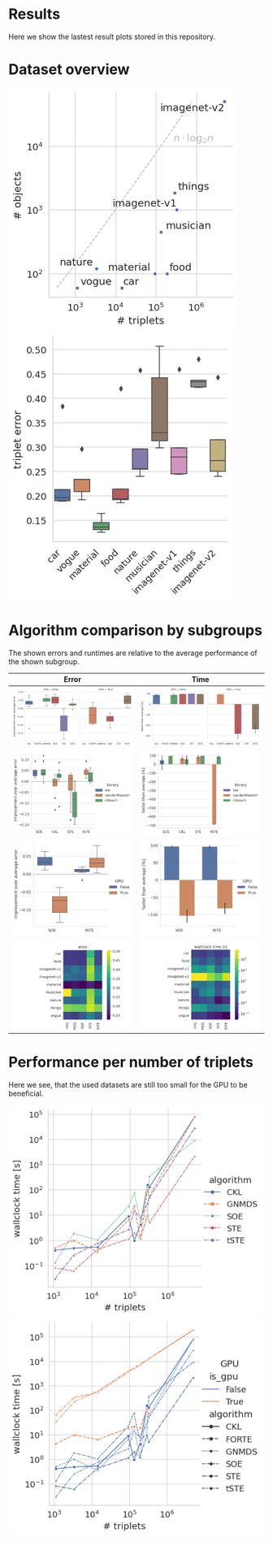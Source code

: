 # Results

Here we show the lastest result plots stored in this repository. 


# Dataset overview

![](./plots/datasets.png) ![](./plots/error-per-dataset_cblearn.png  ) 


# Algorithm comparison by subgroups

The shown errors and runtimes are relative to the average performance of the shown subgroup.

| Error      | Time        |
|------------|-------------|
| ![](./plots/deltaerror-per-algorithm_cblearn-all.png ) | ![](./plots/deltatime-per-algorithm_cblearn-all.png )  |
| ![](./plots/deltaerror-per-algorithm_library.png ) | ![](./plots/deltatime-per-algorithm_library.png ) |
| ![](./plots/deltaerror-per-algorithm_gpu.png ) | ![](./plots/deltatime-per-algorithm_gpu.png ) |
| ![](./plots/error-per-dataset-algorithm_cblearn.png ) | ![](./plots/time-per-dataset-algorithm_cblearn.png  ) |


# Performance per number of triplets 

Here we see, that the used datasets are still too small for the GPU to be beneficial. 

![](./plots/time-per-triplets_cblearn.png ) ![](./plots/time-per-triplets_gpu.png )





